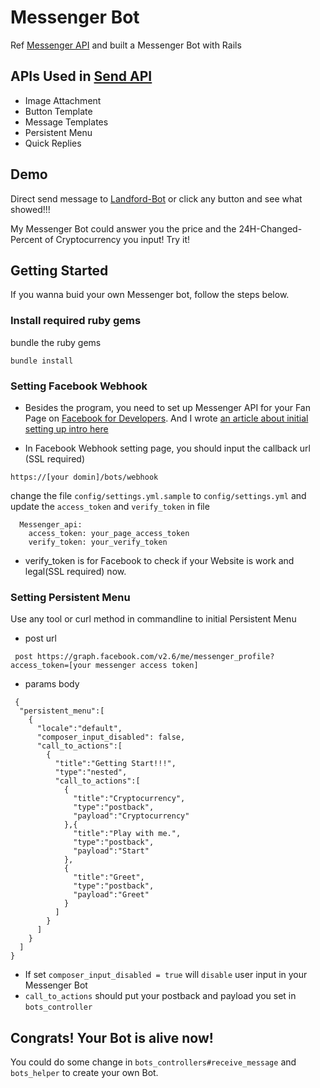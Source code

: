 # Messenger Bot 

Ref [Messenger API](https://developers.facebook.com/docs/messenger-platform/quickstart) and built a Messenger Bot with Rails

## APIs Used in [Send API](https://developers.facebook.com/docs/messenger-platform/send-api-reference) 
* Image Attachment 
* Button Template
* Message Templates
* Persistent Menu
* Quick Replies

## Demo

Direct send message to [Landford-Bot](https://www.facebook.com/Lanford%E8%97%8D%E4%BD%9B-300602840279256/) or click any button and see what showed!!!

My Messenger Bot could answer you the price and the 24H-Changed-Percent of Cryptocurrency you input! Try it!


## Getting Started

If you wanna buid your own Messenger bot, follow the steps below.

### Install required ruby gems

bundle the ruby gems

```
bundle install
```


### Setting Facebook Webhook

* Besides the program, you need to set up Messenger API for your Fan Page on [Facebook for Developers](https://developers.facebook.com/). And I wrote [an article about initial setting up intro here](https://medium.com/@elvis4600/build-your-own-messenger-bot-e72dbf421ab9)
 
* In Facebook Webhook setting page, you should input the callback url (SSL required)

 `https://[your domin]/bots/webhook`


change the file  `config/settings.yml.sample` to `config/settings.yml` and 
update the `access_token` and `verify_token` in file

```
  Messenger_api:
    access_token: your_page_access_token
    verify_token: your_verify_token
 ```


* verify_token is for Facebook to check if your Website is work and legal(SSL required) now.


### Setting Persistent Menu

Use any tool or curl method in commandline to initial Persistent Menu

* post url 
```
 post https://graph.facebook.com/v2.6/me/messenger_profile?access_token=[your messenger access token]
```

* params body 

```
 {
  "persistent_menu":[
    {
      "locale":"default",
      "composer_input_disabled": false,
      "call_to_actions":[
        {
          "title":"Getting Start!!!",
          "type":"nested",
          "call_to_actions":[
            {
              "title":"Cryptocurrency",
              "type":"postback",
              "payload":"Cryptocurrency"
            },{
              "title":"Play with me.",
              "type":"postback",
              "payload":"Start"
            },
            {
              "title":"Greet",
              "type":"postback",
              "payload":"Greet"
            }
          ]
        }
      ]
    }
  ]
}
```

* If set `composer_input_disabled = true` will `disable` user input in your Messenger Bot
* `call_to_actions` should put your postback and payload you set in `bots_controller`


## Congrats! Your Bot is alive now!

You could do some change in `bots_controllers#receive_message` and `bots_helper` to create your own Bot.



